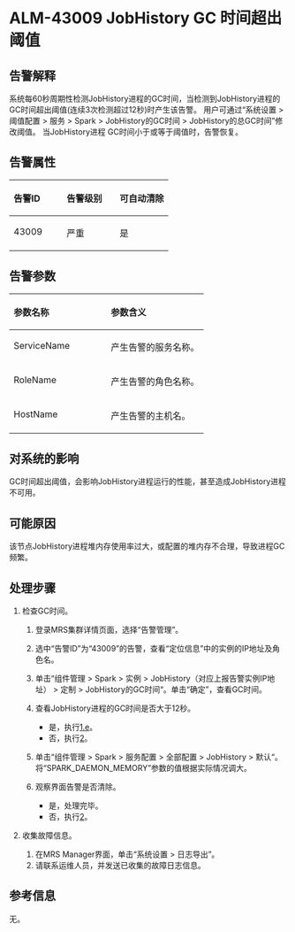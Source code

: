 # ALM-43009 JobHistory GC 时间超出阈值<a name="alm_43009"></a>

## 告警解释<a name="zh-cn_topic_0191813930_zh-cn_topic_0087039425_section43920869"></a>

系统每60秒周期性检测JobHistory进程的GC时间，当检测到JobHistory进程的GC时间超出阈值\(连续3次检测超过12秒\)时产生该告警。 用户可通过“系统设置 \> 阈值配置 \> 服务 \> Spark \> JobHistory的GC时间 \> JobHistory的总GC时间”修改阈值。 当JobHistory进程 GC时间小于或等于阈值时，告警恢复。

## 告警属性<a name="zh-cn_topic_0191813930_zh-cn_topic_0087039425_section59743502"></a>

<a name="zh-cn_topic_0191813930_zh-cn_topic_0087039425_table64843092"></a>
<table><thead align="left"><tr id="zh-cn_topic_0191813930_zh-cn_topic_0087039425_row10409628"><th class="cellrowborder" valign="top" width="33.33333333333333%" id="mcps1.1.4.1.1"><p id="zh-cn_topic_0191813930_zh-cn_topic_0087039425_p37873528"><a name="zh-cn_topic_0191813930_zh-cn_topic_0087039425_p37873528"></a><a name="zh-cn_topic_0191813930_zh-cn_topic_0087039425_p37873528"></a>告警ID</p>
</th>
<th class="cellrowborder" valign="top" width="33.33333333333333%" id="mcps1.1.4.1.2"><p id="zh-cn_topic_0191813930_zh-cn_topic_0087039425_p47856888"><a name="zh-cn_topic_0191813930_zh-cn_topic_0087039425_p47856888"></a><a name="zh-cn_topic_0191813930_zh-cn_topic_0087039425_p47856888"></a>告警级别</p>
</th>
<th class="cellrowborder" valign="top" width="33.33333333333333%" id="mcps1.1.4.1.3"><p id="zh-cn_topic_0191813930_zh-cn_topic_0087039425_p51202692"><a name="zh-cn_topic_0191813930_zh-cn_topic_0087039425_p51202692"></a><a name="zh-cn_topic_0191813930_zh-cn_topic_0087039425_p51202692"></a>可自动清除</p>
</th>
</tr>
</thead>
<tbody><tr id="zh-cn_topic_0191813930_zh-cn_topic_0087039425_row53777413"><td class="cellrowborder" valign="top" width="33.33333333333333%" headers="mcps1.1.4.1.1 "><p id="zh-cn_topic_0191813930_zh-cn_topic_0087039425_p61003235"><a name="zh-cn_topic_0191813930_zh-cn_topic_0087039425_p61003235"></a><a name="zh-cn_topic_0191813930_zh-cn_topic_0087039425_p61003235"></a>43009</p>
</td>
<td class="cellrowborder" valign="top" width="33.33333333333333%" headers="mcps1.1.4.1.2 "><p id="zh-cn_topic_0191813930_zh-cn_topic_0087039425_p42315013"><a name="zh-cn_topic_0191813930_zh-cn_topic_0087039425_p42315013"></a><a name="zh-cn_topic_0191813930_zh-cn_topic_0087039425_p42315013"></a>严重</p>
</td>
<td class="cellrowborder" valign="top" width="33.33333333333333%" headers="mcps1.1.4.1.3 "><p id="zh-cn_topic_0191813930_zh-cn_topic_0087039425_p4964052"><a name="zh-cn_topic_0191813930_zh-cn_topic_0087039425_p4964052"></a><a name="zh-cn_topic_0191813930_zh-cn_topic_0087039425_p4964052"></a>是</p>
</td>
</tr>
</tbody>
</table>

## 告警参数<a name="zh-cn_topic_0191813930_zh-cn_topic_0087039425_section820607"></a>

<a name="zh-cn_topic_0191813930_zh-cn_topic_0087039425_table66543927"></a>
<table><thead align="left"><tr id="zh-cn_topic_0191813930_zh-cn_topic_0087039425_row61284534"><th class="cellrowborder" valign="top" width="50%" id="mcps1.1.3.1.1"><p id="zh-cn_topic_0191813930_zh-cn_topic_0087039425_p65100236"><a name="zh-cn_topic_0191813930_zh-cn_topic_0087039425_p65100236"></a><a name="zh-cn_topic_0191813930_zh-cn_topic_0087039425_p65100236"></a>参数名称</p>
</th>
<th class="cellrowborder" valign="top" width="50%" id="mcps1.1.3.1.2"><p id="zh-cn_topic_0191813930_zh-cn_topic_0087039425_p38627770"><a name="zh-cn_topic_0191813930_zh-cn_topic_0087039425_p38627770"></a><a name="zh-cn_topic_0191813930_zh-cn_topic_0087039425_p38627770"></a>参数含义</p>
</th>
</tr>
</thead>
<tbody><tr id="zh-cn_topic_0191813930_zh-cn_topic_0087039425_row41841705"><td class="cellrowborder" valign="top" width="50%" headers="mcps1.1.3.1.1 "><p id="zh-cn_topic_0191813930_zh-cn_topic_0087039425_p33734977"><a name="zh-cn_topic_0191813930_zh-cn_topic_0087039425_p33734977"></a><a name="zh-cn_topic_0191813930_zh-cn_topic_0087039425_p33734977"></a>ServiceName</p>
</td>
<td class="cellrowborder" valign="top" width="50%" headers="mcps1.1.3.1.2 "><p id="zh-cn_topic_0191813930_zh-cn_topic_0087039425_p48178601"><a name="zh-cn_topic_0191813930_zh-cn_topic_0087039425_p48178601"></a><a name="zh-cn_topic_0191813930_zh-cn_topic_0087039425_p48178601"></a>产生告警的服务名称。</p>
</td>
</tr>
<tr id="zh-cn_topic_0191813930_zh-cn_topic_0087039425_row30954226"><td class="cellrowborder" valign="top" width="50%" headers="mcps1.1.3.1.1 "><p id="zh-cn_topic_0191813930_zh-cn_topic_0087039425_p24264406"><a name="zh-cn_topic_0191813930_zh-cn_topic_0087039425_p24264406"></a><a name="zh-cn_topic_0191813930_zh-cn_topic_0087039425_p24264406"></a>RoleName</p>
</td>
<td class="cellrowborder" valign="top" width="50%" headers="mcps1.1.3.1.2 "><p id="zh-cn_topic_0191813930_zh-cn_topic_0087039425_p19259870"><a name="zh-cn_topic_0191813930_zh-cn_topic_0087039425_p19259870"></a><a name="zh-cn_topic_0191813930_zh-cn_topic_0087039425_p19259870"></a>产生告警的角色名称。</p>
</td>
</tr>
<tr id="zh-cn_topic_0191813930_zh-cn_topic_0087039425_row39121107"><td class="cellrowborder" valign="top" width="50%" headers="mcps1.1.3.1.1 "><p id="zh-cn_topic_0191813930_zh-cn_topic_0087039425_p14693133"><a name="zh-cn_topic_0191813930_zh-cn_topic_0087039425_p14693133"></a><a name="zh-cn_topic_0191813930_zh-cn_topic_0087039425_p14693133"></a>HostName</p>
</td>
<td class="cellrowborder" valign="top" width="50%" headers="mcps1.1.3.1.2 "><p id="zh-cn_topic_0191813930_zh-cn_topic_0087039425_p49293152"><a name="zh-cn_topic_0191813930_zh-cn_topic_0087039425_p49293152"></a><a name="zh-cn_topic_0191813930_zh-cn_topic_0087039425_p49293152"></a>产生告警的主机名。</p>
</td>
</tr>
</tbody>
</table>

## 对系统的影响<a name="zh-cn_topic_0191813930_zh-cn_topic_0087039425_section7385465"></a>

GC时间超出阈值，会影响JobHistory进程运行的性能，甚至造成JobHistory进程不可用。

## 可能原因<a name="zh-cn_topic_0191813930_zh-cn_topic_0087039425_section66469189"></a>

该节点JobHistory进程堆内存使用率过大，或配置的堆内存不合理，导致进程GC频繁。

## 处理步骤<a name="zh-cn_topic_0191813930_zh-cn_topic_0087039425_section61351797"></a>

1.  检查GC时间。
    1.  登录MRS集群详情页面，选择“告警管理”。
    2.  选中“告警ID”为“43009”的告警，查看“定位信息”中的实例的IP地址及角色名。
    3.  单击“组件管理 \> Spark \> 实例 \> JobHistory（对应上报告警实例IP地址） \> 定制 \> JobHistory的GC时间“。单击“确定”，查看GC时间。
    4.  查看JobHistory进程的GC时间是否大于12秒。
        -   是，执行[1.e](#zh-cn_topic_0191813930_li1011493181634)。
        -   否，执行[2](#zh-cn_topic_0191813930_li572522141314)。

    5.  <a name="zh-cn_topic_0191813930_li1011493181634"></a>单击“组件管理 \> Spark \> 服务配置 \> 全部配置 \> JobHistory \> 默认“。将“SPARK\_DAEMON\_MEMORY”参数的值根据实际情况调大。
    6.  观察界面告警是否清除。
        -   是，处理完毕。
        -   否，执行[2](#zh-cn_topic_0191813930_li572522141314)。

2.  <a name="zh-cn_topic_0191813930_li572522141314"></a>收集故障信息。
    1.  在MRS Manager界面，单击“系统设置 \> 日志导出”。
    2.  请联系运维人员，并发送已收集的故障日志信息。


## 参考信息<a name="zh-cn_topic_0191813930_zh-cn_topic_0087039425_section15295265"></a>

无。

